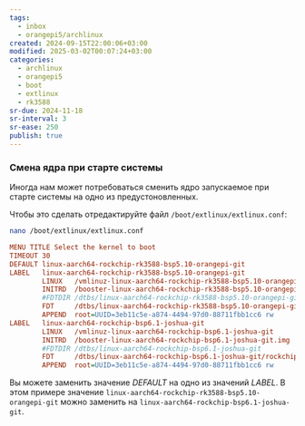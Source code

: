 ```yaml
---
tags:
  - inbox
  - orangepi5/archlinux
created: 2024-09-15T22:00:06+03:00
modified: 2025-03-02T00:07:24+03:00
categories:
  - archlinux
  - orangepi5
  - boot
  - extlinux
  - rk3588
sr-due: 2024-11-18
sr-interval: 3
sr-ease: 250
publish: true
---
```

### Смена ядра при старте системы

Иногда нам может потребоваться сменить ядро запускаемое при старте системы на одно из предустоновленных.

Чтобы это сделать отредактируйте файл `/boot/extlinux/extlinux.conf`:

```sh
nano /boot/extlinux/extlinux.conf
```

```ini title:/boot/extlinux/extlinux.conf ln:true hl:3,4,10 unwrap
MENU TITLE Select the kernel to boot
TIMEOUT 30
DEFAULT linux-aarch64-rockchip-rk3588-bsp5.10-orangepi-git
LABEL   linux-aarch64-rockchip-rk3588-bsp5.10-orangepi-git
        LINUX   /vmlinuz-linux-aarch64-rockchip-rk3588-bsp5.10-orangepi-git
        INITRD  /booster-linux-aarch64-rockchip-rk3588-bsp5.10-orangepi-git.img
        #FDTDIR /dtbs/linux-aarch64-rockchip-rk3588-bsp5.10-orangepi-git
        FDT     /dtbs/linux-aarch64-rockchip-rk3588-bsp5.10-orangepi-git/rockchip/rk3588s-orangepi-5.dtb
        APPEND  root=UUID=3eb11c5e-a874-4494-97d0-88711fbb1cc6 rw
LABEL   linux-aarch64-rockchip-bsp6.1-joshua-git
        LINUX   /vmlinuz-linux-aarch64-rockchip-bsp6.1-joshua-git
        INITRD  /booster-linux-aarch64-rockchip-bsp6.1-joshua-git.img
        #FDTDIR /dtbs/linux-aarch64-rockchip-bsp6.1-joshua-git
        FDT     /dtbs/linux-aarch64-rockchip-bsp6.1-joshua-git/rockchip/rk3588s-orangepi-5.dtb
        APPEND  root=UUID=3eb11c5e-a874-4494-97d0-88711fbb1cc6 rw
```

Вы можете заменить значение *DEFAULT* на одно из значений *LABEL*.
В этом примере значение `linux-aarch64-rockchip-rk3588-bsp5.10-orangepi-git` можно заменить на `linux-aarch64-rockchip-bsp6.1-joshua-git`.